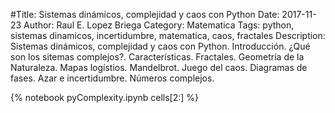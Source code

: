 #Title: Sistemas dinámicos, complejidad y caos con Python
Date: 2017-11-23
Author: Raul E. Lopez Briega
Category: Matematica
Tags: python, sistemas dinamicos, incertidumbre, matematica, caos, fractales
Description: Sistemas dinámicos, complejidad y caos con Python. Introducción. ¿Qué son los sitemas complejos?. Características. Fractales. Geometría de la Naturaleza. Mapas logístios. Mandelbrot. Juego del caos. Diagramas de fases. Azar e incertidumbre. Números complejos.


{% notebook pyComplexity.ipynb cells[2:] %}
